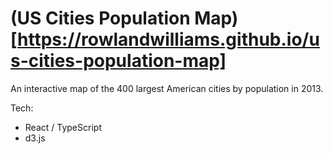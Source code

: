 # (US Cities Population Map)[https://rowlandwilliams.github.io/us-cities-population-map]

An interactive map of the 400 largest American cities by population in 2013.

Tech:

- React / TypeScript
- d3.js
